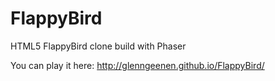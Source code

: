 FlappyBird
==========

HTML5 FlappyBird clone build with Phaser

You can play it here: http://glenngeenen.github.io/FlappyBird/
